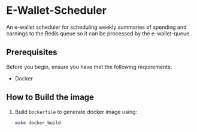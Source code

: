 # E-Wallet-Scheduler

An e-wallet scheduler for scheduling weekly summaries of spending and earnings to the Redis queue so it can be processed by the e-wallet-queue.

## Prerequisites

Before you begin, ensure you have met the following requirements:

- Docker

## How to Build the image
1. Build ```Dockerfile``` to generate docker image using:
   ```bash
   make docker_build
   ```
